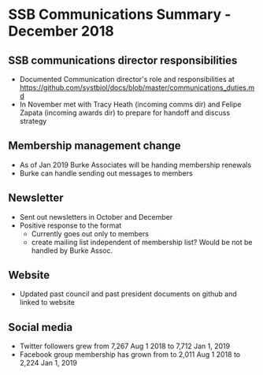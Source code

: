# SSB Communications Summary - December 2018


## SSB communications director responsibilities
  - Documented Communication director's role and responsibilities at https://github.com/systbiol/docs/blob/master/communications_duties.md
  - In November met with Tracy Heath (incoming comms dir) and Felipe Zapata (incoming awards dir) to prepare for handoff and discuss strategy



## Membership management change
  -  As of Jan 2019 Burke Associates will be handing membership renewals
  -  Burke can handle sending out messages to members

## Newsletter
  - Sent out newsletters in October and December
  - Positive response to the format
    * Currently goes out only to members
    * create mailing list independent of membership list? Would be not be handled by Burke Assoc.


## Website
  - Updated past council and past president documents on github and linked to website


## Social media
  - Twitter followers grew from 7,267 Aug 1 2018 to 7,712 Jan 1, 2019
  - Facebook group membership has grown from to 2,011 Aug 1 2018 to 2,224 Jan 1, 2019



